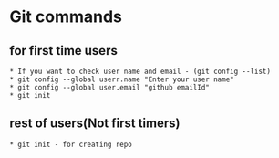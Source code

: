 # Git commands
 ## for first time users
    * If you want to check user name and email - (git config --list)
    * git config --global userr.name "Enter your user name"
    * git config --global user.email "github emailId"
    * git init
    
## rest of users(Not first timers)
    * git init - for creating repo